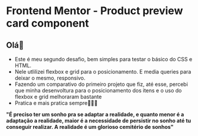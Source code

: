 # Frontend Mentor - Product preview card component

## Olá👋
 
- Este é meu segundo desafio, bem simples para testar o básico do CSS e HTML.
- Nele utlilizei flexbox e grid para o posicionamento. E media queries para deixar o mesmo, responsivo.
- Fazendo um comparativo do primeiro projeto que fiz, até esse, percebi que minha desenvoltura para o posicionamento dos itens e o uso do flexbox e grid melhoraram bastante
- Pratica e mais pratica sempre🚀🚀🚀

**"É preciso ter um sonho pra se adaptar a realidade,
e quanto menor é a adaptação a realidade, maior é a necessidade de persistir no sonho até tu conseguir realizar.
A realidade é um glorioso cemitério de sonhos"** 